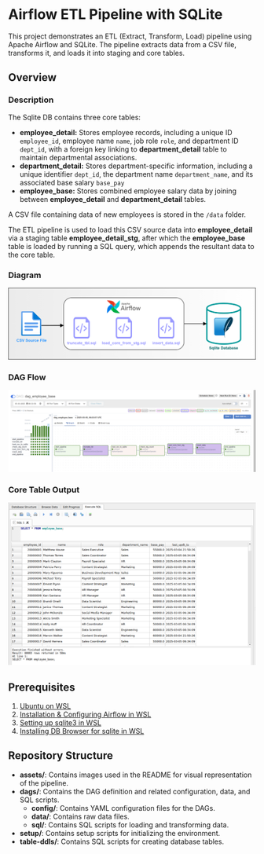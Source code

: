 # Airflow ETL Pipeline with SQLite

This project demonstrates an ETL (Extract, Transform, Load) pipeline using Apache Airflow and SQLite. 
The pipeline extracts data from a CSV file, transforms it, and loads it into staging and core tables.

## Overview
### Description
The Sqlite DB contains three core tables:
- **employee_detail:** Stores employee records, including a unique ID `employee_id`, employee name `name`, job role `role`, and department ID `dept_id`, with a foreign key linking to **department_detail** table to maintain departmental associations.
- **department_detail:** Stores department-specific information, including a unique identifier `dept_id`, the department name `department_name`, and its associated base salary `base_pay`
- **employee_base:** Stores combined employee salary data by joining between **employee_detail** and **department_detail** tables.

A CSV file containing data of new employees is stored in the `/data` folder.

The ETL pipeline is used to load this CSV source data into **employee_detail** via a staging table **employee_detail_stg**, after which the **employee_base** table is loaded by running a SQL query, which appends the resultant data to the core table.

### Diagram
![Overview diagram](assets/airflow_sqlite_diagram.png)

### DAG Flow
![DAG Run Output](assets/dag_run.png)

### Core Table Output
![Final table Output](assets/final_table_output.png)

## Prerequisites
1. [Ubuntu on WSL](https://ubuntu.com/desktop/wsl)
2. [Installation & Configuring Airflow in WSL](https://vivekjadhavr.medium.com/how-to-easily-install-apache-airflow-on-windows-6f041c9c80d2)
3. [Setting up sqlite3 in WSL](https://www.digitalocean.com/community/tutorials/how-to-install-and-use-sqlite-on-ubuntu-20-04)
4. [Installing DB Browser for sqlite in WSL](https://github.com/sqlitebrowser/sqlitebrowser)

## Repository Structure
- **assets/**: Contains images used in the README for visual representation of the pipeline.
- **dags/**: Contains the DAG definition and related configuration, data, and SQL scripts.
  - **config/**: Contains YAML configuration files for the DAGs.
  - **data/**: Contains raw data files.
  - **sql/**: Contains SQL scripts for loading and transforming data.
- **setup/**: Contains setup scripts for initializing the environment.
- **table-ddls/**: Contains SQL scripts for creating database tables.